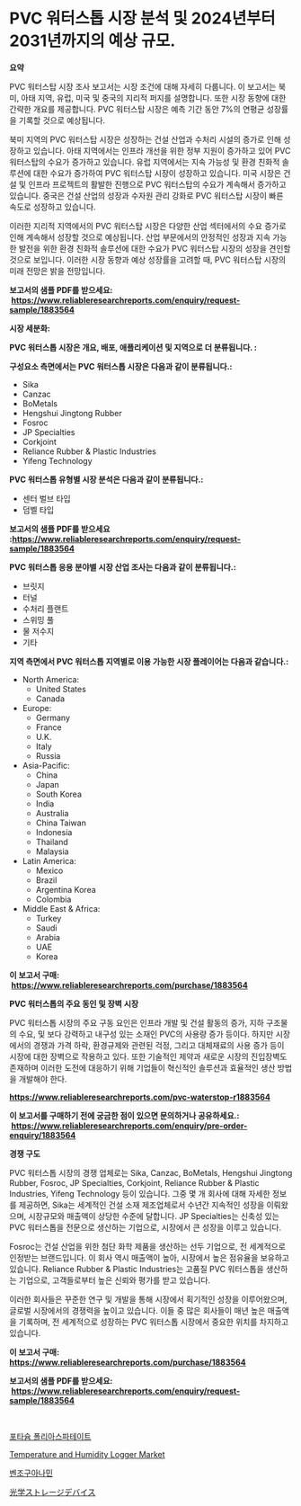 <p><h1>PVC 워터스톱 시장 분석 및 2024년부터 2031년까지의 예상 규모.</h1></p><p><strong>요약</strong></p>
<p><p>PVC 워터스탑 시장 조사 보고서는 시장 조건에 대해 자세히 다룹니다. 이 보고서는 북미, 아태 지역, 유럽, 미국 및 중국의 지리적 퍼지를 설명합니다. 또한 시장 동향에 대한 간략한 개요를 제공합니다. PVC 워터스탑 시장은 예측 기간 동안 7%의 연평균 성장률을 기록할 것으로 예상됩니다.</p><p>북미 지역의 PVC 워터스탑 시장은 성장하는 건설 산업과 수처리 시설의 증가로 인해 성장하고 있습니다. 아태 지역에서는 인프라 개선을 위한 정부 지원이 증가하고 있어 PVC 워터스탑의 수요가 증가하고 있습니다. 유럽 지역에서는 지속 가능성 및 환경 친화적 솔루션에 대한 수요가 증가하여 PVC 워터스탑 시장이 성장하고 있습니다. 미국 시장은 건설 및 인프라 프로젝트의 활발한 진행으로 PVC 워터스탑의 수요가 계속해서 증가하고 있습니다. 중국은 건설 산업의 성장과 수자원 관리 강화로 PVC 워터스탑 시장이 빠른 속도로 성장하고 있습니다.</p><p>이러한 지리적 지역에서의 PVC 워터스탑 시장은 다양한 산업 섹터에서의 수요 증가로 인해 계속해서 성장할 것으로 예상됩니다. 산업 부문에서의 안정적인 성장과 지속 가능한 발전을 위한 환경 친화적 솔루션에 대한 수요가 PVC 워터스탑 시장의 성장을 견인할 것으로 보입니다. 이러한 시장 동향과 예상 성장률을 고려할 때, PVC 워터스탑 시장의 미래 전망은 밝을 전망입니다.</p></p>
<p><strong>보고서의 샘플 PDF를 받으세요: &nbsp;<a href="https://www.reliableresearchreports.com/enquiry/request-sample/1883564">https://www.reliableresearchreports.com/enquiry/request-sample/1883564</a></strong></p>
<p><strong>시장 세분화:</strong></p>
<p><strong> PVC 워터스톱 시장은 개요, 배포, 애플리케이션 및 지역으로 더 분류됩니다. :</strong></p>
<p><strong>구성요소 측면에서는 PVC 워터스톱 시장은 다음과 같이 분류됩니다.:</strong></p>
<p><ul><li>Sika</li><li>Canzac</li><li>BoMetals</li><li>Hengshui Jingtong Rubber</li><li>Fosroc</li><li>JP Specialties</li><li>Corkjoint</li><li>Reliance Rubber & Plastic Industries</li><li>Yifeng Technology</li></ul></p>
<p><strong> PVC 워터스톱 유형별 시장 분석은 다음과 같이 분류됩니다.:</strong></p>
<p><ul><li>센터 벌브 타입</li><li>덤벨 타입</li></ul></p>
<p><strong>보고서의 샘플 PDF를 받으세요 :<a href="https://www.reliableresearchreports.com/enquiry/request-sample/1883564">https://www.reliableresearchreports.com/enquiry/request-sample/1883564</a></strong></p>
<p><strong> PVC 워터스톱 응용 분야별 시장 산업 조사는 다음과 같이 분류됩니다.:</strong></p>
<p><ul><li>브릿지</li><li>터널</li><li>수처리 플랜트</li><li>스위밍 풀</li><li>물 저수지</li><li>기타</li></ul></p>
<p><strong>지역 측면에서 PVC 워터스톱 지역별로 이용 가능한 시장 플레이어는 다음과 같습니다.:</strong></p>
<p><ul>
    <li>
        North America:
        <ul>
            <li>United States</li>
            <li>Canada</li>
        </ul>
    </li>
    <li>
        Europe:
        <ul>
            <li>Germany</li>
            <li>France</li>
            <li>U.K.</li>
            <li>Italy</li>
            <li>Russia</li>
        </ul>
    </li>
    <li>
        Asia-Pacific:
        <ul>
            <li>China</li>
            <li>Japan</li>
            <li>South Korea</li>
            <li>India</li>
            <li>Australia</li>
            <li>China Taiwan</li>
            <li>Indonesia</li>
            <li>Thailand</li>
            <li>Malaysia</li>
        </ul>
    </li>
    <li>
        Latin America:
        <ul>
            <li>Mexico</li>
            <li>Brazil</li>
            <li>Argentina Korea</li>
            <li>Colombia</li>
        </ul>
    </li>
    <li>
        Middle East & Africa:
        <ul>
            <li>Turkey</li>
            <li>Saudi</li>
            <li>Arabia</li>
            <li>UAE</li>
            <li>Korea</li>
        </ul>
    </li>
    </ul></p>
<p><strong>이 보고서 구매: &nbsp;<a href="https://www.reliableresearchreports.com/purchase/1883564">https://www.reliableresearchreports.com/purchase/1883564</a></strong></p>
<p><strong>PVC 워터스톱의 주요 동인 및 장벽 시장</strong></p>
<p><p>PVC 워터스톱 시장의 주요 구동 요인은 인프라 개발 및 건설 활동의 증가, 지하 구조물의 수요, 및 보다 강력하고 내구성 있는 소재인 PVC의 사용량 증가 등이다. 하지만 시장에서의 경쟁과 가격 하락, 환경규제와 관련된 걱정, 그리고 대체재료의 사용 증가 등이 시장에 대한 장벽으로 작용하고 있다. 또한 기술적인 제약과 새로운 시장의 진입장벽도 존재하며 이러한 도전에 대응하기 위해 기업들이 혁신적인 솔루션과 효율적인 생산 방법을 개발해야 한다.</p></p>
<p><strong><a href="https://www.reliableresearchreports.com/pvc-waterstop-r1883564">https://www.reliableresearchreports.com/pvc-waterstop-r1883564</a></strong></p>
<p><strong>이 보고서를 구매하기 전에 궁금한 점이 있으면 문의하거나 공유하세요.: &nbsp;<a href="https://www.reliableresearchreports.com/enquiry/pre-order-enquiry/1883564">https://www.reliableresearchreports.com/enquiry/pre-order-enquiry/1883564</a></strong></p>
<p><strong>경쟁 구도</strong></p>
<p><p>PVC 워터스톱 시장의 경쟁 업체로는 Sika, Canzac, BoMetals, Hengshui Jingtong Rubber, Fosroc, JP Specialties, Corkjoint, Reliance Rubber & Plastic Industries, Yifeng Technology 등이 있습니다. 그중 몇 개 회사에 대해 자세한 정보를 제공하면, Sika는 세계적인 건설 소재 제조업체로서 수년간 지속적인 성장을 이뤄왔으며, 시장규모와 매출액이 상당한 수준에 달합니다. JP Specialties는 신축성 있는 PVC 워터스톱을 전문으로 생산하는 기업으로, 시장에서 큰 성장을 이루고 있습니다. </p><p>Fosroc는 건설 산업을 위한 첨단 화학 제품을 생산하는 선두 기업으로, 전 세계적으로 인정받는 브랜드입니다. 이 회사 역시 매출액이 높아, 시장에서 높은 점유율을 보유하고 있습니다. Reliance Rubber & Plastic Industries는 고품질 PVC 워터스톱을 생산하는 기업으로, 고객들로부터 높은 신뢰와 평가를 받고 있습니다. </p><p>이러한 회사들은 꾸준한 연구 및 개발을 통해 시장에서 획기적인 성장을 이루어왔으며, 글로벌 시장에서의 경쟁력을 높이고 있습니다. 이들 중 많은 회사들이 매년 높은 매출액을 기록하며, 전 세계적으로 성장하는 PVC 워터스톱 시장에서 중요한 위치를 차지하고 있습니다.</p></p>
<p><strong>이 보고서 구매: &nbsp; <a href="https://www.reliableresearchreports.com/purchase/1883564">https://www.reliableresearchreports.com/purchase/1883564</a></strong></p>
<p><strong>보고서의 샘플 PDF를 받으세요: &nbsp;<a href="https://www.reliableresearchreports.com/enquiry/request-sample/1883564">https://www.reliableresearchreports.com/enquiry/request-sample/1883564</a></strong><strong></strong></p>
<p>&nbsp;</p>
<p><p><a href="https://github.com/fernandotryO5lson96765/Market-Research-Report-List-1/blob/main/403399119416.md">포타슘 폴리아스파테이트</a></p><p><a href="https://github.com/Glendatilghmankmgz0rbhwpy/Market-Research-Report-List-2/blob/main/temperature-and-humidity-logger-market.md">Temperature and Humidity Logger Market</a></p><p><a href="https://github.com/CliftonFisher9067/Market-Research-Report-List-1/blob/main/782748019415.md">벤조구아나민</a></p><p><a href="https://github.com/EmoryYundt1935/Market-Research-Report-List-1/blob/main/994071520911.md">光学ストレージデバイス</a></p></p>
